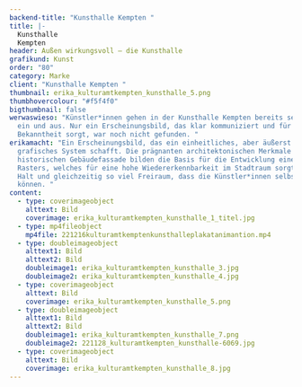 ```yaml
---
backend-title: "Kunsthalle Kempten "
title: |-
  Kunsthalle 
  Kempten 
header: Außen wirkungsvoll – die Kunsthalle
grafikund: Kunst
order: "80"
category: Marke
client: "Kunsthalle Kempten "
thumbnail: erika_kulturamtkempten_kunsthalle_5.png
thumbhovercolour: "#f5f4f0"
bigthumbnail: false
werwaswieso: "Künstler*innen gehen in der Kunsthalle Kempten bereits seit Jahren
  ein und aus. Nur ein Erscheinungsbild, das klar kommuniziert und für
  Bekanntheit sorgt, war noch nicht gefunden. "
erikamacht: "Ein Erscheinungsbild, das ein einheitliches, aber äußerst flexibles
  grafisches System schafft. Die prägnanten architektonischen Merkmale der
  historischen Gebäudefassade bilden die Basis für die Entwicklung eines
  Rasters, welches für eine hohe Wiedererkennbarkeit im Stadtraum sorgt. Es gibt
  Halt und gleichzeitig so viel Freiraum, dass die Künstler*innen selbst wirken
  können. "
content:
  - type: coverimageobject
    alttext: Bild
    coverimage: erika_kulturamtkempten_kunsthalle_1_titel.jpg
  - type: mp4fileobject
    mp4file: 221216kulturamtkemptenkunsthalleplakatanimantion.mp4
  - type: doubleimageobject
    alttext1: Bild
    alttext2: Bild
    doubleimage1: erika_kulturamtkempten_kunsthalle_3.jpg
    doubleimage2: erika_kulturamtkempten_kunsthalle_4.jpg
  - type: coverimageobject
    alttext: Bild
    coverimage: erika_kulturamtkempten_kunsthalle_5.png
  - type: doubleimageobject
    alttext1: Bild
    alttext2: Bild
    doubleimage1: erika_kulturamtkempten_kunsthalle_7.png
    doubleimage2: 221128_kulturamtkempten_kunsthalle-6069.jpg
  - type: coverimageobject
    alttext: Bild
    coverimage: erika_kulturamtkempten_kunsthalle_8.jpg
---
```

